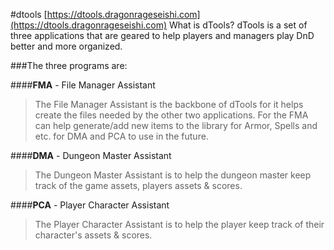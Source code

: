 #dtools [https://dtools.dragonrageseishi.com](https://dtools.dragonrageseishi.com)
What is dTools? dTools is a set of three applications that are geared to help players and managers play DnD better and more organized.

###The three programs are:

####**FMA** - File Manager Assistant
>The File Manager Assistant is the backbone of dTools for it helps create the files needed by the other two applications.
>For the FMA can help generate/add new items to the library for Armor, Spells and etc. for DMA and PCA to use in the future.

####**DMA** - Dungeon Master Assistant
>The Dungeon Master Assistant is to help the dungeon master keep track of the game assets, players assets & scores.

####**PCA** - Player Character Assistant
>The Player Character Assistant is to help the player keep track of their character's assets & scores.
